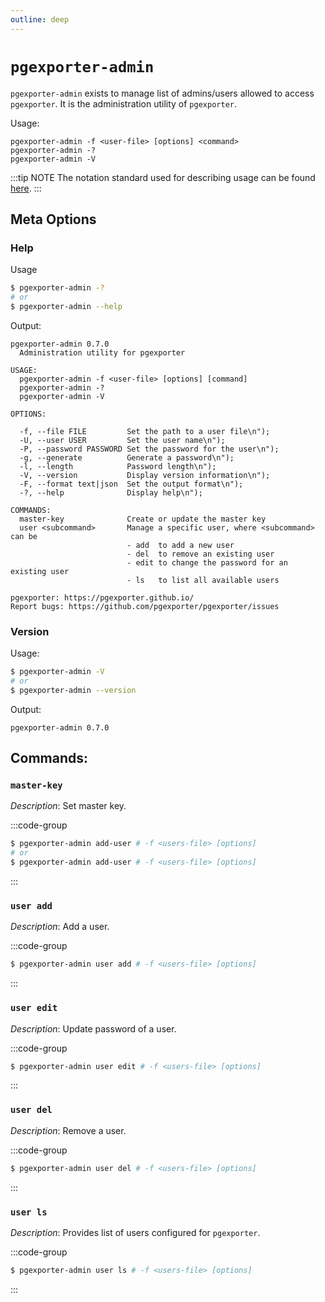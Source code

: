 ```yaml
---
outline: deep
---
```


# `pgexporter-admin`

`pgexporter-admin` exists to manage list of admins/users allowed to access `pgexporter`. It is the administration utility of `pgexporter`.

Usage:
```
pgexporter-admin -f <user-file> [options] <command>
pgexporter-admin -?
pgexporter-admin -V
```

:::tip NOTE
The notation standard used for describing usage can be found [here](http://docopt.org).
:::

## Meta Options

### Help

Usage
```sh
$ pgexporter-admin -?
# or
$ pgexporter-admin --help
```

Output:
```
pgexporter-admin 0.7.0
  Administration utility for pgexporter

USAGE:
  pgexporter-admin -f <user-file> [options] [command]
  pgexporter-admin -?
  pgexporter-admin -V

OPTIONS:

  -f, --file FILE         Set the path to a user file\n");
  -U, --user USER         Set the user name\n");
  -P, --password PASSWORD Set the password for the user\n");
  -g, --generate          Generate a password\n");
  -l, --length            Password length\n");
  -V, --version           Display version information\n");
  -F, --format text|json  Set the output format\n");
  -?, --help              Display help\n");

COMMANDS:
  master-key              Create or update the master key
  user <subcommand>       Manage a specific user, where <subcommand> can be
                          - add  to add a new user
                          - del  to remove an existing user
                          - edit to change the password for an existing user
                          - ls   to list all available users

pgexporter: https://pgexporter.github.io/
Report bugs: https://github.com/pgexporter/pgexporter/issues
```

### Version

Usage:
```sh
$ pgexporter-admin -V
# or
$ pgexporter-admin --version
```

Output:
```
pgexporter-admin 0.7.0
```

## Commands:

### `master-key`

_Description_: Set master key.

:::code-group
```sh [Usage]
$ pgexporter-admin add-user # -f <users-file> [options]
# or
$ pgexporter-admin add-user # -f <users-file> [options]
```
:::

### `user add`

_Description_: Add a user.

:::code-group
```sh [Usage]
$ pgexporter-admin user add # -f <users-file> [options]
```
:::

### `user edit`

_Description_: Update password of a user.

:::code-group
```sh [Usage]
$ pgexporter-admin user edit # -f <users-file> [options]
```
:::

### `user del`

_Description_: Remove a user.

:::code-group
```sh [Usage]
$ pgexporter-admin user del # -f <users-file> [options]
```
:::

### `user ls`

_Description_: Provides list of users configured for `pgexporter`.

:::code-group
```sh [Usage]
$ pgexporter-admin user ls # -f <users-file> [options]
```

:::
